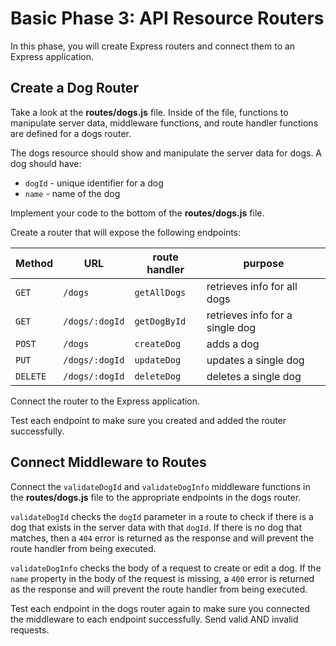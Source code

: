 # Basic Phase 3: API Resource Routers

In this phase, you will create Express routers and connect them to an
Express application.

## Create a Dog Router

Take a look at the __routes/dogs.js__ file. Inside of the file, functions to
manipulate server data, middleware functions, and route handler functions are
defined for a dogs router.

The dogs resource should show and manipulate the server data for dogs. A dog
should have:

- `dogId` - unique identifier for a dog
- `name` - name of the dog

Implement your code to the bottom of the __routes/dogs.js__ file.

Create a router that will expose the following endpoints:

| Method   | URL            | route handler | purpose                         |
| -------- | -------------- | ------------- | ------------------------------- |
| `GET`    | `/dogs`        | `getAllDogs`  | retrieves info for all dogs     |
| `GET`    | `/dogs/:dogId` | `getDogById`  | retrieves info for a single dog |
| `POST`   | `/dogs`        | `createDog`   | adds a dog                      |
| `PUT`    | `/dogs/:dogId` | `updateDog`   | updates a single dog            |
| `DELETE` | `/dogs/:dogId` | `deleteDog`   | deletes a single dog            |

Connect the router to the Express application.

Test each endpoint to make sure you created and added the router successfully.

## Connect Middleware to Routes

Connect the `validateDogId` and `validateDogInfo` middleware functions in the
__routes/dogs.js__ file to the appropriate endpoints in the dogs router.

`validateDogId` checks the `dogId` parameter in a route to check if there is a
dog that exists in the server data with that `dogId`. If there is no dog that
matches, then a `404` error is returned as the response and will prevent the
route handler from being executed.

`validateDogInfo` checks the body of a request to create or edit a dog. If the
`name` property in the body of the request is missing, a `400` error is returned
as the response and will prevent the route handler from being executed.

Test each endpoint in the dogs router again to make sure you connected the
middleware to each endpoint successfully. Send valid AND invalid requests.